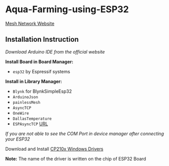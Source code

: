 # Aqua-Farming-using-ESP32

[Mesh Network Website](https://randomnerdtutorials.com/esp-mesh-esp32-esp8266-painlessmesh/)

## Installation Instruction

_Download Arduino IDE from the official website_

**Install Board in Board Manager:**
- `esp32` by Espressif systems 

**Install in Library Manager:**
- `Blynk` for BlynkSimpleEsp32
- `ArduinoJson`
- `painlessMesh`
- `AsyncTCP`
- `OneWire`
- `DallasTemperature`
- `ESPAsyncTCP` [URL](https://randomnerdtutorials.com/esp-mesh-esp32-esp8266-painlessmesh)

*If you are not able to see the COM Port in device manager after connecting your ESP32*

Download and Install [CP210x Windows Drivers](https://www.silabs.com/developers/usb-to-uart-bridge-vcp-drivers?tab=downloads)

**Note:** The name of the driver is written on the chip of ESP32 Board